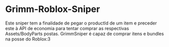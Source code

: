 # Grimm-Roblox-Sniper

  Este sniper tem a finalidade de pegar o productId de um item e preceder este à API de economia para tentar comprar as respectivas Assets/BodyParts postas.
GrimmSniper é capaz de comprar itens e bundles na posse do Roblox:3
